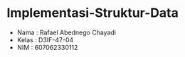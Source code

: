 # Implementasi-Struktur-Data
* Nama  : Rafael Abednego Chayadi
* Kelas : D3IF-47-04
* NIM   : 607062330112
